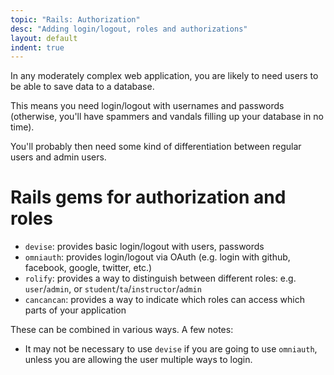 ```yaml
---
topic: "Rails: Authorization"
desc: "Adding login/logout, roles and authorizations"
layout: default
indent: true
---
```


In any moderately complex web application, you are likely to need users to be able to save data to a database.  

This means you need login/logout with usernames and passwords (otherwise, you'll have spammers and vandals filling up your database in no time).

You'll probably then need some kind of differentiation between regular users and admin users.

# Rails gems for authorization and roles

* `devise`: provides basic login/logout with users, passwords
* `omniauth`: provides login/logout via OAuth (e.g. login with github, facebook, google, twitter, etc.)
* `rolify`: provides a way to distinguish between different roles: e.g. `user`/`admin`, or `student`/`ta`/`instructor`/`admin`
* `cancancan`: provides a way to indicate which roles can access which parts of your application

These can be combined in various ways.    A few notes:

* It may not be necessary to use `devise` if you are going to use `omniauth`, unless you are allowing the user multiple ways to login.

